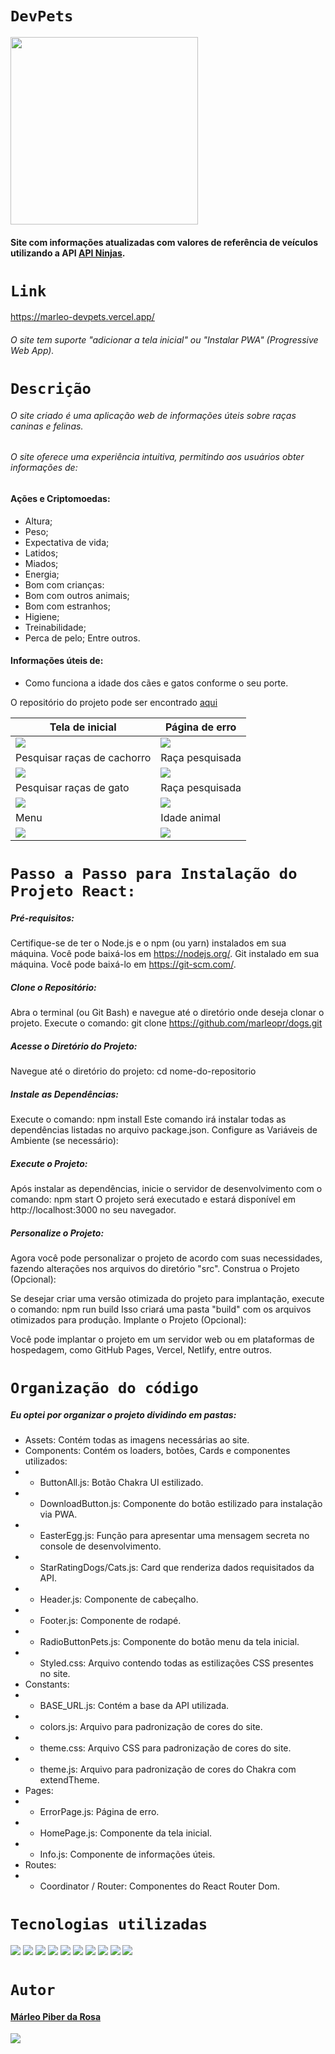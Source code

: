 # `DevPets`

<img src="./src/assets/pets.png" width="300px">

#### Site com informações atualizadas com valores de referência de veículos utilizando a API [API Ninjas](https://api-ninjas.com/).

# `Link`

https://marleo-devpets.vercel.app/

###### O site tem suporte "adicionar a tela inicial" ou "Instalar PWA" (Progressive Web App).

# `Descrição`

###### O site criado é uma aplicação web de informações úteis sobre raças caninas e felinas.

###### O site oferece uma experiência intuitiva, permitindo aos usuários obter informações de:

#### Ações e Criptomoedas:

- Altura;
- Peso;
- Expectativa de vida;
- Latidos;
- Miados;
- Energia;
- Bom com crianças:
- Bom com outros animais;
- Bom com estranhos;
- Higiene;
- Treinabilidade;
- Perca de pelo;
Entre outros.

#### Informações úteis de:

- Como funciona a idade dos cães e gatos conforme o seu porte.

O repositório do projeto pode ser encontrado [aqui](https://github.com/marleopr/dogs)

| Tela de inicial                                    | Página de erro                                       |
| -------------------------------------------------- | ---------------------------------------------------- |
| <img src="src\assets\ReadmeImages\HomePage.jpg" >  | <img src="src\assets\ReadmeImages\ErrorPage.jpg" >   |
| Pesquisar raças de cachorro                        | Raça pesquisada                                      |
| <img src="src\assets\ReadmeImages\SearchDog.jpg" > | <img src="src\assets\ReadmeImages\SearchedDog.jpg" > |
| Pesquisar raças de gato                            | Raça pesquisada                                      |
| <img src="src\assets\ReadmeImages\SearchCat.jpg" > | <img src="src\assets\ReadmeImages\SearchedCat.jpg" > |
| Menu                                               | Idade animal                                         |
| <img src="src\assets\ReadmeImages\Menu.jpg" >      | <img src="src\assets\ReadmeImages\IdadeAnimal.jpg" > |

# `Passo a Passo para Instalação do Projeto React:`

##### Pré-requisitos:

Certifique-se de ter o Node.js e o npm (ou yarn) instalados em sua máquina. Você pode baixá-los em https://nodejs.org/.
Git instalado em sua máquina. Você pode baixá-lo em https://git-scm.com/.

##### Clone o Repositório:

Abra o terminal (ou Git Bash) e navegue até o diretório onde deseja clonar o projeto.
Execute o comando: git clone https://github.com/marleopr/dogs.git

##### Acesse o Diretório do Projeto:

Navegue até o diretório do projeto: cd nome-do-repositorio

##### Instale as Dependências:

Execute o comando: npm install
Este comando irá instalar todas as dependências listadas no arquivo package.json.
Configure as Variáveis de Ambiente (se necessário):

##### Execute o Projeto:

Após instalar as dependências, inicie o servidor de desenvolvimento com o comando: npm start
O projeto será executado e estará disponível em http://localhost:3000 no seu navegador.

##### Personalize o Projeto:

Agora você pode personalizar o projeto de acordo com suas necessidades, fazendo alterações nos arquivos do diretório "src".
Construa o Projeto (Opcional):

Se desejar criar uma versão otimizada do projeto para implantação, execute o comando: npm run build
Isso criará uma pasta "build" com os arquivos otimizados para produção.
Implante o Projeto (Opcional):

Você pode implantar o projeto em um servidor web ou em plataformas de hospedagem, como GitHub Pages, Vercel, Netlify, entre outros.

# `Organização do código`

##### Eu optei por organizar o projeto dividindo em pastas:

- Assets: Contém todas as imagens necessárias ao site.
- Components: Contém os loaders, botões, Cards e componentes utilizados:
- - ButtonAll.js: Botão Chakra UI estilizado.
- - DownloadButton.js: Componente do botão estilizado para instalação via PWA.
- - EasterEgg.js: Função para apresentar uma mensagem secreta no console de desenvolvimento.
- - StarRatingDogs/Cats.js: Card que renderiza dados requisitados da API.
- - Header.js: Componente de cabeçalho.
- - Footer.js: Componente de rodapé.
- - RadioButtonPets.js: Componente do botão menu da tela inicial.
- - Styled.css: Arquivo contendo todas as estilizações CSS presentes no site.
- Constants:
- - BASE_URL.js: Contém a base da API utilizada.
- - colors.js: Arquivo para padronização de cores do site.
- - theme.css: Arquivo CSS para padronização de cores do site.
- - theme.js: Arquivo para padronização de cores do Chakra com extendTheme.
- Pages:
- - ErrorPage.js: Página de erro.
- - HomePage.js: Componente da tela inicial.
- - Info.js: Componente de informações úteis.
- Routes:
- - Coordinator / Router: Componentes do React Router Dom.

# `Tecnologias utilizadas`

<div>
<img src="https://img.shields.io/badge/Visual_Studio_Code-0078D4?style=for-the-badge&logo=visual%20studio%20code&logoColor=white">
<img src="https://img.shields.io/badge/JavaScript-F7DF1E?style=for-the-badge&logo=javascript&logoColor=black">
<img src="https://img.shields.io/badge/React-20232A?style=for-the-badge&logo=react&logoColor=61DAFB">
<img src="https://img.shields.io/badge/HTML5-E34F26?style=for-the-badge&logo=html5&logoColor=white">
<img src="https://img.shields.io/badge/CSS3-1572B6?style=for-the-badge&logo=css3&logoColor=white">
<img src="https://img.shields.io/badge/styled--components-DB7093?style=for-the-badge&logo=styled-components&logoColor=white">
<img src="https://img.shields.io/badge/GIT-E44C30?style=for-the-badge&logo=git&logoColor=white">
<img src="https://img.shields.io/badge/GitHub-100000?style=for-the-badge&logo=github&logoColor=white">
<img src="https://img.shields.io/badge/Markdown-000000?style=for-the-badge&logo=markdown&logoColor=white">
<img src="https://img.shields.io/badge/React_Router-CA4245?style=for-the-badge&logo=react-router&logoColor=white">
</div>

# `Autor`

#### [Márleo Piber da Rosa](https://github.com/marleopr)

<img src="src\assets\marleopr.jpg">
